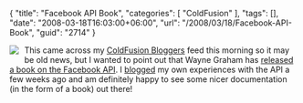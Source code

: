 {
	"title": "Facebook API Book",
	"categories": [
		"ColdFusion"
	],
	"tags": [],
	"date": "2008-03-18T16:03:00+06:00",
	"url": "/2008/03/18/Facebook-API-Book",
	"guid": "2714"
}

<img src="http://static.raymondcamden.com/images/cfjedi//51xMIn9ccGL._AA240_.jpg" style="margin-right:10px;margin-bottom:10px;" align="left"> This came across my <a href="http://www.coldfusionbloggers.org">ColdFusion Bloggers</a> feed this morning so it may be old news, but I wanted to point out that Wayne Graham has <a href="http://swem.wm.edu/blogs/waynegraham/index.cfm/2008/3/18/Facebook-Developer-API">released a book on the Facebook API</a>. I <a href="http://www.raymondcamden.com/index.cfm/2008/2/23/Quick-review-of-the-Facebook-platform">blogged</a> my own experiences with the API a few weeks ago and am definitely happy to see some nicer documentation (in the form of a book) out there!

<br clear="left">